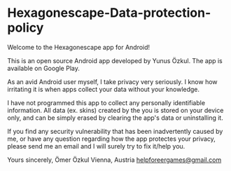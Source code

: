# Hexagonescape-Data-protection-policy
Welcome to the Hexagonescape app for Android!

This is an open source Android app developed by Yunus Özkul. The app is available on Google Play.

As an avid Android user myself, I take privacy very seriously. I know how irritating it is when apps collect your data without your knowledge.

I have not programmed this app to collect any personally identifiable information. All data (ex. skins) created by the you is stored on your device only, and can be simply erased by clearing the app's data or uninstalling it.

If you find any security vulnerability that has been inadvertently caused by me, or have any question regarding how the app protectes your privacy, please send me an email and I will surely try to fix it/help you.

Yours sincerely,
Ömer Özkul
Vienna, Austria
helpforeergames@gmail.com

